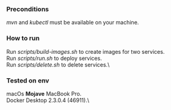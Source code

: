 ### Preconditions
_mvn_ and _kubectl_ must be available on your machine.

### How to run
Run _scripts/build-images.sh_ to create images for two services.\
Run _scripts/run.sh_ to deploy services.\
Run _scripts/delete.sh_ to delete services.\

### Tested on env
macOs **Mojave** MacBook Pro.\
Docker Desktop 2.3.0.4 (46911).\

